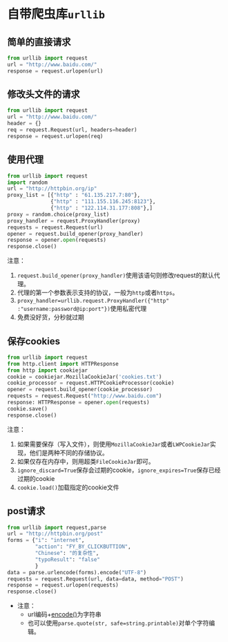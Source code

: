 # 自带爬虫库`urllib`

## 简单的直接请求

```python
from urllib import request
url = "http://www.baidu.com/"
response = request.urlopen(url)
```

## 修改头文件的请求

```python
from urllib import request
url = "http://www.baidu.com/"
header = {}
req = request.Request(url, headers=header)
response = request.urlopen(req)
```

## 使用代理

```python
from urllib import request
import random
url = "http://httpbin.org/ip"
proxy_list = [{"http" : "61.135.217.7:80"},
              {"http" : "111.155.116.245:8123"},
              {"http" : "122.114.31.177:808"},]
proxy = random.choice(proxy_list)
proxy_handler = request.ProxyHandler(proxy)
requests = request.Request(url)
opener = request.build_opener(proxy_handler)
response = opener.open(requests)
response.close()
```

注意：

1. `request.build_opener(proxy_handler)`使用该语句则修改request的默认代理。
2. 代理的第一个参数表示支持的协议，一般为`http`或者`https`。
3. `proxy_handler=urllib.request.ProxyHandler({"http"
   :"username:password@ip:port"})`使用私密代理
4. 免费没好货，分秒就过期

## 保存cookies

```python
from urllib import request
from http.client import HTTPResponse
from http import cookiejar
cookie = cookiejar.MozillaCookieJar('cookies.txt')
cookie_processor = request.HTTPCookieProcessor(cookie)
opener = request.build_opener(cookie_processor)
requests = request.Request("http://www.baidu.com")
response: HTTPResponse = opener.open(requests)
cookie.save()
response.close()
```

注意：

1. 如果需要保存（写入文件），则使用`MozillaCookieJar`或者`LWPCookieJar`实现，他们是两种不同的存储协议。
2. 如果仅存在内存中，则用超类`FileCookieJar`即可。
3. `ignore_discard=True`保存会过期的cookie，`ignore_expires=True`保存已经过期的cookie
4. `cookie.load()`加载指定的cookie文件

## post请求

```python
from urllib import request,parse
url = "http://httpbin.org/post"
forms = {"i": "internet",
         "action": "FY_BY_CLICKBUTTION",
         "Chinese": "的复杂性",
         "typoResult": "false"
         }
data = parse.urlencode(forms).encode("UTF-8")
requests = request.Request(url, data=data, method="POST")
response = request.urlopen(requests)
response.close()
```

- 注意：
  - url编码+[encode()](../../Built_in_Types/iterable_types/strings/readme.md#string的其他方法)为字符串
  - 也可以使用`parse.quote(str, safe=string.printable)`对单个字符编辑。
